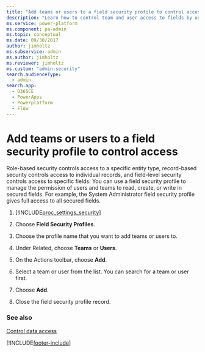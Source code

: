 ```yaml
---
title: "Add teams or users to a field security profile to control access"
description: "Learn how to control team and user access to fields by using field security profiles. Manage permission to read, create, or write in secured fields."
ms.service: power-platform
ms.component: pa-admin
ms.topic: conceptual
ms.date: 09/30/2017
author: jimholtz
ms.subservice: admin
ms.author: jimholtz
ms.reviewer: jimholtz
ms.custom: "admin-security"
search.audienceType: 
  - admin
search.app:
  - D365CE
  - PowerApps
  - Powerplatform
  - Flow
---
```

# Add teams or users to a field security profile to control access

<!-- legacy procedure -->

Role-based security controls access to a specific entity type, record-based security controls access to individual records, and field-level security controls access to specific fields. You can use a field security profile to manage the permission of users and teams to read, create, or write in secured fields. For example, the System Administrator field security profile gives full access to all secured fields.  
  
1. [!INCLUDE[proc_settings_security](../includes/proc-settings-security.md)]  
  
2. Choose **Field Security Profiles**.  
  
3. Choose the profile name that you want to add teams or users to.  
  
4. Under Related, choose **Teams** or **Users**.  
  
5. On the Actions toolbar, choose **Add**.  
  
6. Select a team or user from the list. You can search for a team or user first.  
  
7. Choose **Add**.  
  
8. Close the field security profile record.  
  
### See also  
 [Control data access](../admin/security-roles-privileges.md)   


[!INCLUDE[footer-include](../includes/footer-banner.md)]
